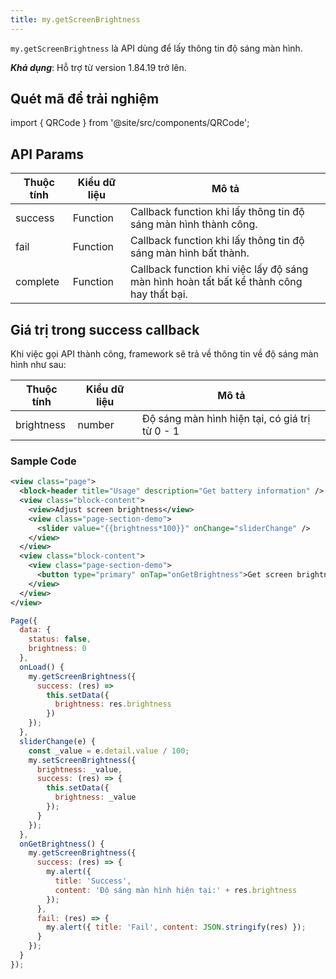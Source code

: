 ```yaml
---
title: my.getScreenBrightness
---
```


`my.getScreenBrightness` là API dùng để lấy thông tin độ sáng màn hình.

**_Khả dụng_**: Hỗ trợ từ version 1.84.19 trở lên.

## Quét mã để trải nghiệm

import { QRCode } from '@site/src/components/QRCode';

<QRCode page="pages/api/brightness/index" />

## API Params

| Thuộc tính | Kiểu dữ liệu | Mô tả                                                                                    |
| ---------- | ------------ | ---------------------------------------------------------------------------------------- |
| success    | Function     | Callback function khi lấy thông tin độ sáng màn hình thành công.                         |
| fail       | Function     | Callback function khi lấy thông tin độ sáng màn hình bất thành.                          |
| complete   | Function     | Callback function khi việc lấy độ sáng màn hình hoàn tất bất kể thành công hay thất bại. |

## Giá trị trong success callback

Khi việc gọi API thành công, framework sẽ trả về thông tin về độ sáng màn hình như sau:

| Thuộc tính | Kiểu dữ liệu | Mô tả                                          |
| ---------- | ------------ | ---------------------------------------------- |
| brightness | number       | Độ sáng màn hình hiện tại, có giá trị từ 0 - 1 |

### Sample Code

```xml
<view class="page">
  <block-header title="Usage" description="Get battery information" />
  <view class="block-content">
    <view>Adjust screen brightness</view>
    <view class="page-section-demo">
      <slider value="{{brightness*100}}" onChange="sliderChange" />
    </view>
  </view>
  <view class="block-content">
    <view class="page-section-demo">
      <button type="primary" onTap="onGetBrightness">Get screen brightness</button>
    </view>
  </view>
</view>
```

```js
Page({
  data: {
    status: false,
    brightness: 0
  },
  onLoad() {
    my.getScreenBrightness({
      success: (res) =>
        this.setData({
          brightness: res.brightness
        })
    });
  },
  sliderChange(e) {
    const _value = e.detail.value / 100;
    my.setScreenBrightness({
      brightness: _value,
      success: (res) => {
        this.setData({
          brightness: _value
        });
      }
    });
  },
  onGetBrightness() {
    my.getScreenBrightness({
      success: (res) => {
        my.alert({
          title: 'Success',
          content: 'Độ sáng màn hình hiện tại:' + res.brightness
        });
      },
      fail: (res) => {
        my.alert({ title: 'Fail', content: JSON.stringify(res) });
      }
    });
  }
});
```
